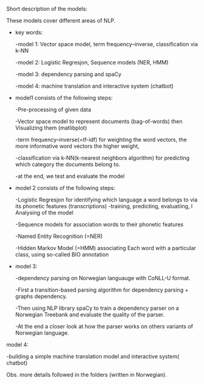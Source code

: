 Short description of the models:


These models cover different areas of NLP.

- key words:

  -model 1:  Vector space model, term frequency–inverse, classification via k-NN

  -model 2: Logistic Regresjon, Sequence models (NER, HMM)

  -model 3: dependency parsing and spaCy

  -model 4:  machine translation  and  interactive system (chatbot)




- model1 consists of the following steps:

  -Pre-processing of given data
  
  -Vector space model to represent documents (bag-of-words) then  Visualizing them (matlibplot) 
  
  -term frequency–inverse(=tf-idf) for weighting the word vectors, the more informative word vectors the higher weight, 
  
  -classification via k-NN(k-nearest neighbors algorithm) for predicting which category the documents belong to. 
  
  -at the end, we test and  evaluate the model
  
 


- model 2 consists of the following steps:

  -Logistic Regresjon for identifying which language a word belongs to via its phonetic features (transcriptions) 
    -training, predicting, evaluatiing, l Analysing of the model

  -Sequence models for association words to their phonetic features
  
    -Named Entity Recognition (=NER)
    
    -Hidden Markov Model (=HMM) associating Each word with a particular class, 
      using so-called BIO annotation

 
     
- model 3:

  -dependency parsing on Norwegian languauge with  CoNLL-U format.

  -First a transition-based parsing algorithm for dependency parsing + graphs dependency.

  -Then using NLP library spaCy to train a dependency parser on a Norwegian Treebank and evaluate the quality of the parser.

  -At the end a closer look at how the parser works on others variants of Norwegian language.

model 4:

 -building a simple machine translation model and  interactive system( chatbot)
 

 Obs. more details followed  in the folders (written in Norwegian).
 
